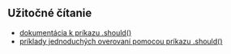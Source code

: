 ## Užitočné čítanie
* [dokumentácia k príkazu .should()](https://docs.cypress.io/api/commands/should.html)
* [príklady jednoduchých overovaní pomocou príkazu .should()](https://docs.cypress.io/guides/references/assertions.html#Common-Assertions)